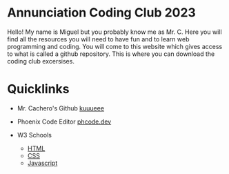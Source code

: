 # Annunciation Coding Club 2023

Hello! My name is Miguel but you probably know me as Mr. C. Here you will find all the resources you will need to have fun and to learn web programming and coding. You will come to this website which gives access to what is called a github repository. This is where you can download the coding club excersises.

# Quicklinks

- Mr. Cachero's Github [kuuueee](https://github.com/kuuueee)
  
- Phoenix Code Editor [phcode.dev](https://phcode.dev/)

- W3 Schools
    - [HTML](https://www.w3schools.com/html/default.asp)
    - [CSS](https://www.w3schools.com/css/default.asp)
    - [Javascript](https://www.w3schools.com/js/default.asp)


